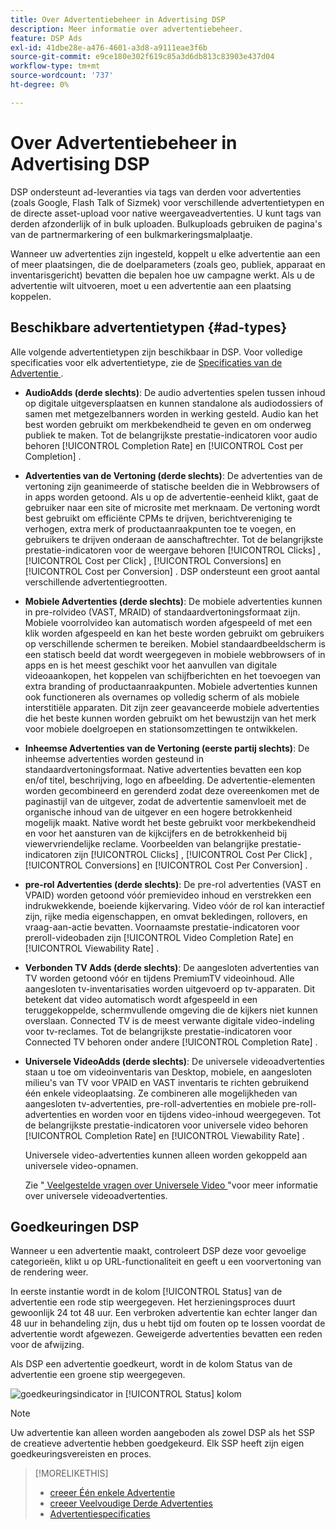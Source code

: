 ```yaml
---
title: Over Advertentiebeheer in Advertising DSP
description: Meer informatie over advertentiebeheer.
feature: DSP Ads
exl-id: 41dbe28e-a476-4601-a3d8-a9111eae3f6b
source-git-commit: e9ce180e302f619c85a3d6db813c83903e437d04
workflow-type: tm+mt
source-wordcount: '737'
ht-degree: 0%

---
```


# Over Advertentiebeheer in Advertising DSP

<!-- add "The Ads View (Dashboard?)" section -->

DSP ondersteunt ad-leveranties via tags van derden voor advertenties (zoals Google, Flash Talk of Sizmek) voor verschillende advertentietypen en de directe asset-upload voor native weergaveadvertenties. U kunt tags van derden afzonderlijk of in bulk uploaden. Bulkuploads gebruiken de pagina&#39;s van de partnermarkering of een bulkmarkeringsmalplaatje.

<!-- The bulk upload feature requires you to either a) upload DoubleClick and Flashtalking tag sheets or b) download a template, input your tags into the template, and then re-upload the template. -->
<!-- need a list of all supported third-party ad servers; see file in future-tbd folder -->

Wanneer uw advertenties zijn ingesteld, koppelt u elke advertentie aan een of meer plaatsingen, die de doelparameters (zoals geo, publiek, apparaat en inventarisgericht) bevatten die bepalen hoe uw campagne werkt. Als u de advertentie wilt uitvoeren, moet u een advertentie aan een plaatsing koppelen.

## Beschikbare advertentietypen {#ad-types}

Alle volgende advertentietypen zijn beschikbaar in DSP. Voor volledige specificaties voor elk advertentietype, zie de [ Specificaties van de Advertentie ](ad-specs.md).

* **AudioAdds (derde slechts)**: De audio advertenties spelen tussen inhoud op digitale uitgeversplaatsen en kunnen standalone als audiodossiers of samen met metgezelbanners worden in werking gesteld. Audio kan het best worden gebruikt om merkbekendheid te geven en om onderweg publiek te maken. Tot de belangrijkste prestatie-indicatoren voor audio behoren [!UICONTROL Completion Rate] en [!UICONTROL Cost per Completion] .

* **Advertenties van de Vertoning (derde slechts)**: De advertenties van de vertoning zijn geanimeerde of statische beelden die in Webbrowsers of in apps worden getoond. Als u op de advertentie-eenheid klikt, gaat de gebruiker naar een site of microsite met merknaam. De vertoning wordt best gebruikt om efficiënte CPMs te drijven, berichtvereniging te verhogen, extra merk of productaanraakpunten toe te voegen, en gebruikers te drijven onderaan de aanschaftrechter. Tot de belangrijkste prestatie-indicatoren voor de weergave behoren [!UICONTROL Clicks] , [!UICONTROL Cost per Click] , [!UICONTROL Conversions] en [!UICONTROL Cost per Conversion] . DSP ondersteunt een groot aantal verschillende advertentiegrootten.

* **Mobiele Advertenties (derde slechts)**: De mobiele advertenties kunnen in pre-rolvideo (VAST, MRAID) of standaardvertoningsformaat zijn. Mobiele voorrolvideo kan automatisch worden afgespeeld of met een klik worden afgespeeld en kan het beste worden gebruikt om gebruikers op verschillende schermen te bereiken. Mobiel standaardbeeldscherm is een statisch beeld dat wordt weergegeven in mobiele webbrowsers of in apps en is het meest geschikt voor het aanvullen van digitale videoaankopen, het koppelen van schijfberichten en het toevoegen van extra branding of productaanraakpunten. Mobiele advertenties kunnen ook functioneren als overnames op volledig scherm of als mobiele interstitiële apparaten. Dit zijn zeer geavanceerde mobiele advertenties die het beste kunnen worden gebruikt om het bewustzijn van het merk voor mobiele doelgroepen en stationsomzettingen te ontwikkelen.

* **Inheemse Advertenties van de Vertoning (eerste partij slechts)**: De inheemse advertenties worden gesteund in standaardvertoningsformaat. Native advertenties bevatten een kop en/of titel, beschrijving, logo en afbeelding. De advertentie-elementen worden gecombineerd en gerenderd zodat deze overeenkomen met de paginastijl van de uitgever, zodat de advertentie samenvloeit met de organische inhoud van de uitgever en een hogere betrokkenheid mogelijk maakt. Native wordt het beste gebruikt voor merkbekendheid en voor het aansturen van de kijkcijfers en de betrokkenheid bij viewervriendelijke reclame. Voorbeelden van belangrijke prestatie-indicatoren zijn [!UICONTROL Clicks] , [!UICONTROL Cost Per Click] , [!UICONTROL Conversions] en [!UICONTROL Cost Per Conversion] .

* **pre-rol Advertenties (derde slechts)**: De pre-rol advertenties (VAST en VPAID) worden getoond vóór premievideo inhoud en verstrekken een indrukwekkende, boeiende kijkervaring. Video vóór de rol kan interactief zijn, rijke media eigenschappen, en omvat bekledingen, rollovers, en vraag-aan-actie bevatten. Voornaamste prestatie-indicatoren voor preroll-videobaden zijn [!UICONTROL Video Completion Rate] en [!UICONTROL Viewability Rate] .

* **Verbonden TV Adds (derde slechts)**: De aangesloten advertenties van TV worden getoond vóór en tijdens PremiumTV videoinhoud. Alle aangesloten tv-inventarisaties worden uitgevoerd op tv-apparaten. Dit betekent dat video automatisch wordt afgespeeld in een teruggekoppelde, schermvullende omgeving die de kijkers niet kunnen overslaan. Connected TV is de meest verwante digitale video-indeling voor tv-reclames. Tot de belangrijkste prestatie-indicatoren voor Connected TV behoren onder andere [!UICONTROL Completion Rate] .

* **Universele VideoAdds (derde slechts)**: De universele videoadvertenties staan u toe om videoinventaris van Desktop, mobiele, en aangesloten milieu&#39;s van TV voor VPAID en VAST inventaris te richten gebruikend één enkele videoplaatsing. Ze combineren alle mogelijkheden van aangesloten tv-advertenties, pre-roll-advertenties en mobiele pre-roll-advertenties en worden voor en tijdens video-inhoud weergegeven. Tot de belangrijkste prestatie-indicatoren voor universele video behoren [!UICONTROL Completion Rate] en [!UICONTROL Viewability Rate] .

  Universele video-advertenties kunnen alleen worden gekoppeld aan universele video-opnamen.

  Zie &quot;[ Veelgestelde vragen over Universele Video ](/help/dsp/campaign-management/faq-universal-video.md)&quot;voor meer informatie over universele videoadvertenties.

## Goedkeuringen DSP

Wanneer u een advertentie maakt, controleert DSP deze voor gevoelige categorieën, klikt u op URL-functionaliteit en geeft u een voorvertoning van de rendering weer.

In eerste instantie wordt in de kolom [!UICONTROL Status] van de advertentie een rode stip weergegeven. Het herzieningsproces duurt gewoonlijk 24 tot 48 uur. Een verbroken advertentie kan echter langer dan 48 uur in behandeling zijn, dus u hebt tijd om fouten op te lossen voordat de advertentie wordt afgewezen. Geweigerde advertenties bevatten een reden voor de afwijzing.

Als DSP een advertentie goedkeurt, wordt in de kolom Status van de advertentie een groene stip weergegeven.

![ goedkeuringsindicator in [!UICONTROL Status] kolom ](/help/dsp/assets/ad-approval-status.png)

>[!NOTE]
>
>Uw advertentie kan alleen worden aangeboden als zowel DSP als het SSP de creatieve advertentie hebben goedgekeurd. Elk SSP heeft zijn eigen goedkeuringsvereisten en proces.

>[!MORELIKETHIS]
>
>* [ creeer Één enkele Advertentie ](ad-create.md)
>* [ creeer Veelvoudige Derde Advertenties ](ad-create-multiple.md)
>* [ Advertentiespecificaties ](ad-specs.md)
